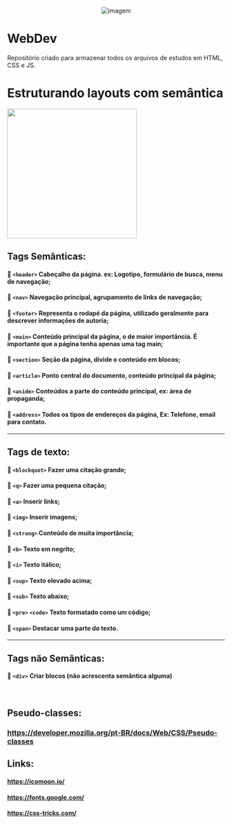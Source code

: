 <p align="center">
<img  src="https://i.imgur.com/Qw2WifW.gif" alt="imagem" >

# WebDev
Repositório criado para armazenar todos os arquivos de estudos em HTML, CSS e JS.
<br>

# Estruturando layouts com semântica
<img src="https://i.pinimg.com/originals/37/1d/b8/371db84b01a8b6ecc9add7131abba6dd.gif" width="300px">


## **Tags Semânticas:**
#### 📌 `<header>` Cabeçalho da página. ex: Logotipo, formulário de busca, menu de navegação;
#### 📌 `<nav>` Navegação principal, agrupamento de links de navegação;
#### 📌 `<footer>` Representa o rodapé da página, utilizado geralmente para descrever informações de autoria;
#### 📌 `<main>` Conteúdo principal da página, o de maior importância. É importante que a página tenha apenas uma tag main;
#### 📌 `<section>` Seção da página, divide o conteúdo em blocos;
#### 📌 `<article>` Ponto central do documento, conteúdo principal da página;
#### 📌 `<aside>` Conteúdos a parte do conteúdo principal, ex: área de propaganda;
#### 📌 `<address>` Todos os tipos de endereços da página, Ex: Telefone, email para contato.

<hr>

## **Tags de texto:**
#### 📌 `<blockquot>` Fazer uma citação grande;
#### 📌 `<q>` Fazer uma pequena citação;
#### 📌 `<a>` Inserir links;
#### 📌 `<img>` Inserir imagens;
#### 📌 `<strong>` Conteúdo de muita importância;
#### 📌 `<b>` Texto em negrito;
#### 📌 `<i>` Texto itálico;
#### 📌 `<sup>` Texto elevado acima;
#### 📌 `<sub>` Texto abaixo;
#### 📌 `<pre>` `<code>` Texto formatado como um código;
#### 📌 `<span>` Destacar uma parte do texto.

<hr>

## **Tags não Semânticas:**
#### 📌 `<div>` Criar blocos (não acrescenta semântica alguma)
  
<br>

## **Pseudo-classes:**
### https://developer.mozilla.org/pt-BR/docs/Web/CSS/Pseudo-classes

## **Links:**
#### https://icomoon.io/ <br>
#### https://fonts.google.com/ <br>
#### https://css-tricks.com/

